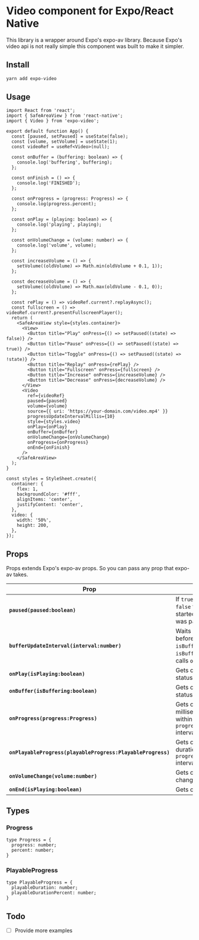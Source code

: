 # Video component for Expo/React Native

This library is a wrapper around Expo's expo-av library. Because Expo's video api is not really simple this component was built to make it simpler.

## Install
```bash
yarn add expo-video
```

## Usage
<!-- Head to [examples](./examples) folder for more examples -->

```tsx
import React from 'react';
import { SafeAreaView } from 'react-native';
import { Video } from 'expo-video';

export default function App() {
  const [paused, setPaused] = useState(false);
  const [volume, setVolume] = useState(1);
  const videoRef = useRef<Video>(null);

  const onBuffer = (buffering: boolean) => {
    console.log('buffering', buffering);
  };

  const onFinish = () => {
    console.log('FINISHED');
  };

  const onProgress = (progress: Progress) => {
    console.log(progress.percent);
  };

  const onPlay = (playing: boolean) => {
    console.log('playing', playing);
  };

  const onVolumeChange = (volume: number) => {
    console.log('volume', volume);
  };

  const increaseVolume = () => {
    setVolume((oldVolume) => Math.min(oldVolume + 0.1, 1));
  };

  const decreaseVolume = () => {
    setVolume((oldVolume) => Math.max(oldVolume - 0.1, 0));
  };

  const rePlay = () => videoRef.current?.replayAsync();
  const fullscreen = () => videoRef.current?.presentFullscreenPlayer();
  return (
    <SafeAreaView style={styles.container}>
      <View>
        <Button title="Play" onPress={() => setPaused((state) => false)} />
        <Button title="Pause" onPress={() => setPaused((state) => true)} />
        <Button title="Toggle" onPress={() => setPaused((state) => !state)} />
        <Button title="Replay" onPress={rePlay} />
        <Button title="Fullscreen" onPress={fullscreen} />
        <Button title="Increase" onPress={increaseVolume} />
        <Button title="Decrease" onPress={decreaseVolume} />
      </View>
      <Video
        ref={videoRef}
        paused={paused}
        volume={volume}
        source={{ uri: 'https://your-domain.com/video.mp4' }}
        progressUpdateIntervalMillis={10}
        style={styles.video}
        onPlay={onPlay}
        onBuffer={onBuffer}
        onVolumeChange={onVolumeChange}
        onProgress={onProgress}
        onEnd={onFinish}
      />
    </SafeAreaView>
  );
}

const styles = StyleSheet.create({
  container: {
    flex: 1,
    backgroundColor: '#fff',
    alignItems: 'center',
    justifyContent: 'center',
  },
  video: {
    width: '50%',
    height: 200,
  },
});
```

## Props

Props extends Expo's expo-av props. So you can pass any prop that expo-av takes.

Prop | Description | Type | Default
------ | ------ | ------ | ------
**`paused(paused:boolean)`** | If `true` video will be paused, if `false` then video will be started from the position it was paused | Callback | `false`
**`bufferUpdateInterval(interval:number)`** | Waits `inteval` milliseconds before comparing previous `isBuffering` state and current `isBuffering`. If changed, then calls `onBuffer` if provided | Callback | `10`
**`onPlay(isPlaying:boolean)`** | Gets called when `isPlaying` status is changed | Callback 
**`onBuffer(isBuffering:boolean)`** | Gets called when `isBuffering` status is changed | Callback 
**`onProgress(progress:Progress)`** | Gets called when position milliseconds are changed or within `progressUpdateIntervalMillis` interval time | Callback 
**`onPlayableProgress(playableProgress:PlayableProgress)`** | Gets called when playable duration is changed or within `progressUpdateIntervalMillis` interval time | Callback 
**`onVolumeChange(volume:number)`** | Gets called when `volume` is changed | Callback 
**`onEnd(isPlaying:boolean)`** | Gets called when video ends | Callback 

## Types

### Progress

```
type Progress = {
  progress: number;
  percent: number;
}
```

### PlayableProgress

```
type PlayableProgress = {
  playableDuration: number;
  playableDurationPercent: number;
}
```

## Todo

- [ ] Provide more examples

